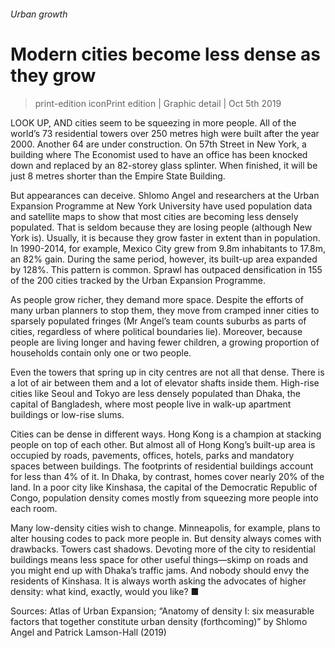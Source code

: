###### Urban growth
# Modern cities become less dense as they grow 
> print-edition iconPrint edition | Graphic detail | Oct 5th 2019 
LOOK UP, AND cities seem to be squeezing in more people. All of the world’s 73 residential towers over 250 metres high were built after the year 2000. Another 64 are under construction. On 57th Street in New York, a building where The Economist used to have an office has been knocked down and replaced by an 82-storey glass splinter. When finished, it will be just 8 metres shorter than the Empire State Building. 
But appearances can deceive. Shlomo Angel and researchers at the Urban Expansion Programme at New York University have used population data and satellite maps to show that most cities are becoming less densely populated. That is seldom because they are losing people (although New York is). Usually, it is because they grow faster in extent than in population. In 1990-2014, for example, Mexico City grew from 9.8m inhabitants to 17.8m, an 82% gain. During the same period, however, its built-up area expanded by 128%. This pattern is common. Sprawl has outpaced densification in 155 of the 200 cities tracked by the Urban Expansion Programme. 
As people grow richer, they demand more space. Despite the efforts of many urban planners to stop them, they move from cramped inner cities to sparsely populated fringes (Mr Angel’s team counts suburbs as parts of cities, regardless of where political boundaries lie). Moreover, because people are living longer and having fewer children, a growing proportion of households contain only one or two people. 
Even the towers that spring up in city centres are not all that dense. There is a lot of air between them and a lot of elevator shafts inside them. High-rise cities like Seoul and Tokyo are less densely populated than Dhaka, the capital of Bangladesh, where most people live in walk-up apartment buildings or low-rise slums. 
Cities can be dense in different ways. Hong Kong is a champion at stacking people on top of each other. But almost all of Hong Kong’s built-up area is occupied by roads, pavements, offices, hotels, parks and mandatory spaces between buildings. The footprints of residential buildings account for less than 4% of it. In Dhaka, by contrast, homes cover nearly 20% of the land. In a poor city like Kinshasa, the capital of the Democratic Republic of Congo, population density comes mostly from squeezing more people into each room. 
Many low-density cities wish to change. Minneapolis, for example, plans to alter housing codes to pack more people in. But density always comes with drawbacks. Towers cast shadows. Devoting more of the city to residential buildings means less space for other useful things—skimp on roads and you might end up with Dhaka’s traffic jams. And nobody should envy the residents of Kinshasa. It is always worth asking the advocates of higher density: what kind, exactly, would you like? ■ 
Sources: Atlas of Urban Expansion; “Anatomy of density I: six measurable factors that together constitute urban density (forthcoming)” by Shlomo Angel and Patrick Lamson-Hall (2019) 
